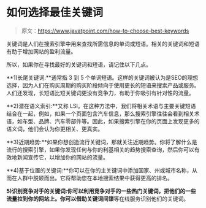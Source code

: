 # 如何选择最佳关键词

> 原文：<https://www.javatpoint.com/how-to-choose-best-keywords>

关键词是人们在搜索引擎中用来查找所需信息的单词或短语。相关的关键词和短语有助于增加网站的盈利流量。

所以，如果你在寻找最好的关键词和短语，请记住以下几点。

**1)长尾关键词:**通常指 3 到 5 个单词短语。这样的关键词被认为是SEO的理想选择，因为人们在购买周期的购买阶段倾向于使用更长的短语来搜索产品或服务。人们还发现，长短语比短关键词更没有竞争力，有助于你吸引有针对性的流量。

**2)潜在语义索引:**又称 LSI。在这种方法中，我们将相关术语与主要关键短语结合在一起，例如，如果一个页面包含汽车信息，那么搜索引擎往往会看到相关术语，如车型、品牌、汽车零部件等。因此，如果搜索引擎在你的页面上发现更多的语义词，他们会认为你更相关、更真实。

**3)近期趋势:**如果你想创造流行关键词，那就关注近期趋势。你将了解什么是流行的搜索引擎，如果你发现任何与你的利基相关的趋势搜索查询，然后你可以有效地新闻宣传它，以增加你的网站的流量。

**4)基于位置的关键词:**你可以在你的主关键词中添加国家、州或城市名称，从而在人群中脱颖而出。它将帮助您在本地搜索结果中获得更高的排名。

**5)识别竞争对手的关键词:**你可以利用竞争对手的一些热门关键词，把他们的一些流量拉到你的网站上。你可以借助**关键词间谍**等在线服务识别他们的关键词。